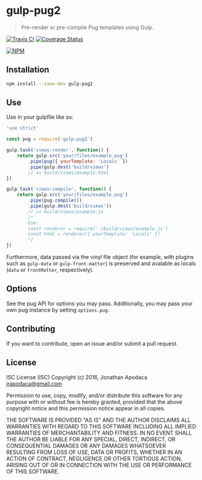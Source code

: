 gulp-pug2
=========

> Pre-render or pre-compile Pug templates using Gulp.

[![Travis CI](https://travis-ci.org/jrop/gulp-pug2.svg)](https://travis-ci.org/jrop/gulp-pug2)
[![Coverage Status](https://coveralls.io/repos/github/jrop/gulp-pug2/badge.svg?branch=master)](https://coveralls.io/github/jrop/gulp-pug2?branch=master)

[![NPM](https://nodei.co/npm/gulp-pug2.png)](https://nodei.co/npm/gulp-pug2/)


## Installation

```sh
npm install --save-dev gulp-pug2
```

## Use

Use in your gulpfile like so:

```js
'use strict'

const pug = require('gulp-pug2')

gulp.task('views:render', function() {
    return gulp.src('your/files/example.pug')
        .pipe(pug({ yourTemplate: 'Locals' })
        .pipe(gulp.dest('build/views')
        // => build/views/example.html
})

gulp.task('views:compile', function() {
    return gulp.src('your/files/example.pug')
        .pipe(pug.compile())
        .pipe(gulp.dest('build/views'))
        // => build/views/example.js
        /*
        Use:
        const renderer = require('./build/views/example.js')
        const html = renderer({ yourTemplate: 'Locals' })
        */
})
```

Furthermore, data passed via the vinyl file object (for example, with plugins such as `gulp-data` or `gulp-front-matter`) is preserved and avalable as locals (`data` or `frontMatter`, respectively).

## Options

See the pug API for options you may pass.  Additionally, you may pass your own pug instance by setting `options.pug`.

## Contributing

If you want to contribute, open an issue and/or submit a pull request.

## License

ISC License (ISC)
Copyright (c) 2016, Jonathan Apodaca <jrapodaca@gmail.com>

Permission to use, copy, modify, and/or distribute this software for any purpose with or without fee is hereby granted, provided that the above copyright notice and this permission notice appear in all copies.

THE SOFTWARE IS PROVIDED "AS IS" AND THE AUTHOR DISCLAIMS ALL WARRANTIES WITH REGARD TO THIS SOFTWARE INCLUDING ALL IMPLIED WARRANTIES OF MERCHANTABILITY AND FITNESS. IN NO EVENT SHALL THE AUTHOR BE LIABLE FOR ANY SPECIAL, DIRECT, INDIRECT, OR CONSEQUENTIAL DAMAGES OR ANY DAMAGES WHATSOEVER RESULTING FROM LOSS OF USE, DATA OR PROFITS, WHETHER IN AN ACTION OF CONTRACT, NEGLIGENCE OR OTHER TORTIOUS ACTION, ARISING OUT OF OR IN CONNECTION WITH THE USE OR PERFORMANCE OF THIS SOFTWARE.
